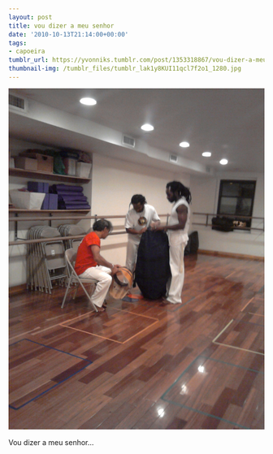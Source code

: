 ```yaml
---
layout: post
title: vou dizer a meu senhor
date: '2010-10-13T21:14:00+00:00'
tags:
- capoeira
tumblr_url: https://yvonniks.tumblr.com/post/1353318867/vou-dizer-a-meu-senhor
thumbnail-img: /tumblr_files/tumblr_lak1y8KUI11qcl7f2o1_1280.jpg
---
```

 ![](/tumblr_files/tumblr_lak1y8KUI11qcl7f2o1_1280.jpg)  

Vou dizer a meu senhor…
